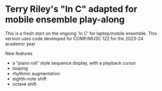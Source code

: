 # Terry Riley's "In C" adapted for mobile ensemble play-along

This is a fresh start on the ongoing 'In C' for laptop/mobile ensemble. This version uses code developed for COMP/MUSC 122 for the 2023-24 academic year

New features 
- a "piano roll" style sequence display, with a playback cursor
- looping
- rhythmic augmentation
- eighth-note shift
- octave shift
